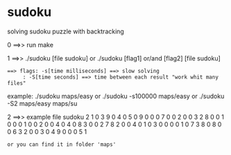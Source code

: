 # sudoku
solving sudoku puzzle with backtracking

0 ==>> run make


1 ==>> 	./sudoku [file sudoku] or ./sudoku [flag1] or/and [flag2] [file sudoku]

	==> flags: -s[time milliseconds] ==> slow solving
		 : -S[time seconds] ==> time between each result "work whit many files"
	
example:
		./sudoku maps/easy
	or
		./sudoku -s100000 maps/easy
	or
		./sudoku -S2 maps/easy maps/su


2 ==>> example file sudoku
	2 1 0 3 9 0 4 0 5
	0 9 0 0 0 7 0 0 2
	0 0 3 2 8 0 0 1 0
	0 0 1 0 0 2 0 0 4
	0 4 0 8 3 0 0 2 7
	8 2 0 0 4 0 1 0 3
	0 0 0 0 1 0 7 3 8
	0 8 0 0 6 3 2 0 0
	3 0 4 9 0 0 0 5 1

	or you can find it in folder 'maps'
